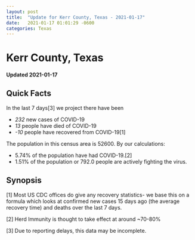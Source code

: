 ```yaml
---
layout: post
title:  "Update for Kerr County, Texas - 2021-01-17"
date:   2021-01-17 01:01:29 -0600
categories: Texas
---
```


# Kerr County, Texas
#### Updated 2021-01-17

## Quick Facts

In the last 7 days[3] we project there have been
- *232* new cases of COVID-19
- *13* people have died of COVID-19
- *-10* people have recovered from COVID-19[1]

The population in this census area is 52600. By our calculations:
- 5.74% of the population have had COVID-19.[2]
- 1.51% of the population or 792.0 people are actively fighting the virus.

## Synopsis




[1] Most US CDC offices do give any recovery statistics- we base this on a formula which looks at confirmed new cases
15 days ago (the average recovery time) and deaths over the last 7 days.

[2] Herd Immunity is thought to take effect at around ~70-80%

[3] Due to reporting delays, this data may be incomplete.
 
    